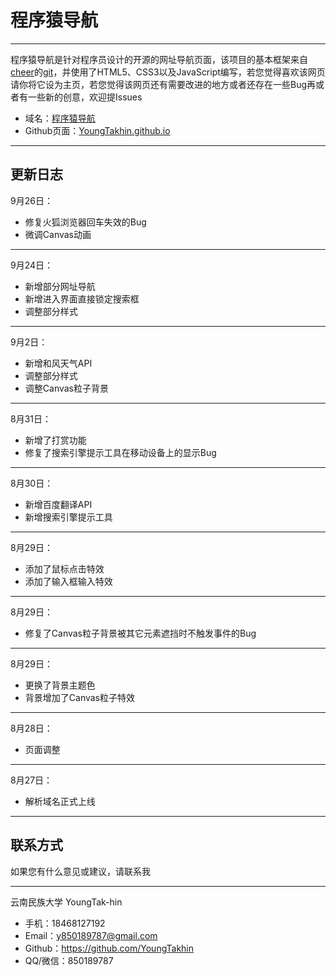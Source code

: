 
# 程序猿导航

  ---

程序猿导航是针对程序员设计的开源的网址导航页面，该项目的基本框架来自[cheer](https://github.com/cheer-hwj)的[git](https://github.com/cheer-hwj/AnywhereAnything)，并使用了HTML5、CSS3以及JavaScript编写，若您觉得喜欢该网页请你将它设为主页，若您觉得该网页还有需要改进的地方或者还存在一些Bug再或者有一些新的创意，欢迎提Issues

 - 域名：[程序猿导航](https://yuan1024.com/)
 - Github页面：[YoungTakhin.github.io](https://github.com/YoungTakhin/YoungTakhin.github.io)

---
## 更新日志

   9月26日：
   - 修复火狐浏览器回车失效的Bug
   - 微调Canvas动画
   
  ---
  9月24日：
   - 新增部分网址导航
   - 新增进入界面直接锁定搜索框
   - 调整部分样式
   
  ---
   9月2日：
   - 新增和风天气API
   - 调整部分样式
   - 调整Canvas粒子背景
   
  ---
   8月31日：
   - 新增了打赏功能
   - 修复了搜索引擎提示工具在移动设备上的显示Bug
   
  ---
   8月30日：
   - 新增百度翻译API
   - 新增搜索引擎提示工具
  
 ---
   8月29日：
   - 添加了鼠标点击特效
   - 添加了输入框输入特效
   
 ---
  8月29日：
  - 修复了Canvas粒子背景被其它元素遮挡时不触发事件的Bug
  
 ---
   8月29日：
   - 更换了背景主题色
   - 背景增加了Canvas粒子特效
   
 ---
  8月28日：
  - 页面调整
  
 ---
   8月27日：
   - 解析域名正式上线
   
---
## 联系方式

如果您有什么意见或建议，请联系我

---
云南民族大学 YoungTak-hin
- 手机：18468127192
- Email：y850189787@gmail.com
- Github：https://github.com/YoungTakhin
- QQ/微信：850189787
